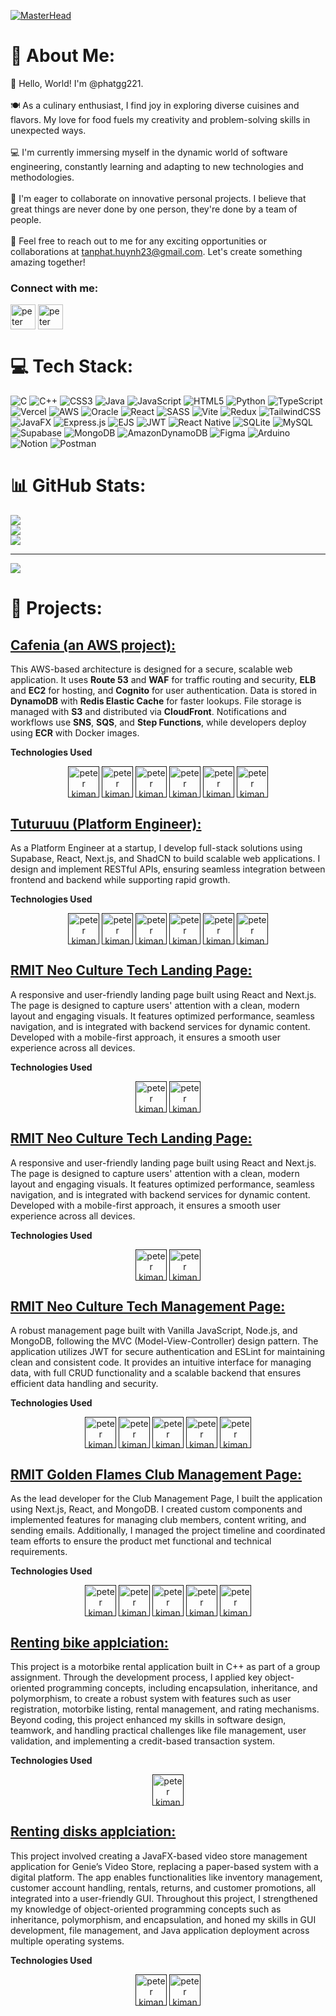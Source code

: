 [![MasterHead](https://visme.co/blog/wp-content/uploads/2019/10/animated-presentation-software-header.gif)]()
# 💫 About Me:
👋 Hello, World! I'm @phatgg221.<br><br>🍽️ As a culinary enthusiast, I find joy in exploring diverse cuisines and flavors. My love for food fuels my creativity and problem-solving skills in unexpected ways.<br><br>💻 I'm currently immersing myself in the dynamic world of software engineering, constantly learning and adapting to new technologies and methodologies.<br><br>🤝 I'm eager to collaborate on innovative personal projects. I believe that great things are never done by one person, they're done by a team of people.<br><br>📮 Feel free to reach out to me for any exciting opportunities or collaborations at tanphat.huynh23@gmail.com. Let's create something amazing together!

<h3 align="left">Connect with me:</h3>
<p align="left">
<a href="https://www.linkedin.com/in/phat-huynh-6bb5a2247/" target="blank"><img align="center" src="http://t0.gstatic.com/images?q=tbn:ANd9GcRMCA3j2A8hfLl9p5UAU5nd9lvqLlNZvqoU4xOsZ192uH4IYS6X" alt="peter kimanzi" height="40" width="40" /></a>
<a href="https://www.facebook.com/profile.php?id=100006242687125" target="blank"><img align="center" src="https://store-images.s-microsoft.com/image/apps.37935.9007199266245907.b029bd80-381a-4869-854f-bac6f359c5c9.91f8693c-c75b-4050-a796-63e1314d18c9" alt="peter kimanzi" height="40" width="40" /></a>
<p/>

# 💻 Tech Stack:
![C](https://img.shields.io/badge/c-%2300599C.svg?style=plastic&logo=c&logoColor=white) ![C++](https://img.shields.io/badge/c++-%2300599C.svg?style=plastic&logo=c%2B%2B&logoColor=white) ![CSS3](https://img.shields.io/badge/css3-%231572B6.svg?style=plastic&logo=css3&logoColor=white) ![Java](https://img.shields.io/badge/java-%23ED8B00.svg?style=plastic&logo=openjdk&logoColor=white) ![JavaScript](https://img.shields.io/badge/javascript-%23323330.svg?style=plastic&logo=javascript&logoColor=%23F7DF1E) ![HTML5](https://img.shields.io/badge/html5-%23E34F26.svg?style=plastic&logo=html5&logoColor=white) ![Python](https://img.shields.io/badge/python-3670A0?style=plastic&logo=python&logoColor=ffdd54) ![TypeScript](https://img.shields.io/badge/typescript-%23007ACC.svg?style=plastic&logo=typescript&logoColor=white) ![Vercel](https://img.shields.io/badge/vercel-%23000000.svg?style=plastic&logo=vercel&logoColor=white) ![AWS](https://img.shields.io/badge/AWS-%23FF9900.svg?style=plastic&logo=amazon-aws&logoColor=white) ![Oracle](https://img.shields.io/badge/Oracle-F80000?style=plastic&logo=oracle&logoColor=white) ![React](https://img.shields.io/badge/react-%2320232a.svg?style=plastic&logo=react&logoColor=%2361DAFB) ![SASS](https://img.shields.io/badge/SASS-hotpink.svg?style=plastic&logo=SASS&logoColor=white) ![Vite](https://img.shields.io/badge/vite-%23646CFF.svg?style=plastic&logo=vite&logoColor=white) ![Redux](https://img.shields.io/badge/redux-%23593d88.svg?style=plastic&logo=redux&logoColor=white) ![TailwindCSS](https://img.shields.io/badge/tailwindcss-%2338B2AC.svg?style=plastic&logo=tailwind-css&logoColor=white) ![JavaFX](https://img.shields.io/badge/javafx-%23FF0000.svg?style=plastic&logo=javafx&logoColor=white) ![Express.js](https://img.shields.io/badge/express.js-%23404d59.svg?style=plastic&logo=express&logoColor=%2361DAFB) ![EJS](https://img.shields.io/badge/ejs-%23B4CA65.svg?style=plastic&logo=ejs&logoColor=black) ![JWT](https://img.shields.io/badge/JWT-black?style=plastic&logo=JSON%20web%20tokens) ![React Native](https://img.shields.io/badge/react_native-%2320232a.svg?style=plastic&logo=react&logoColor=%2361DAFB) ![SQLite](https://img.shields.io/badge/sqlite-%2307405e.svg?style=plastic&logo=sqlite&logoColor=white) ![MySQL](https://img.shields.io/badge/mysql-4479A1.svg?style=plastic&logo=mysql&logoColor=white) ![Supabase](https://img.shields.io/badge/Supabase-3ECF8E?style=plastic&logo=supabase&logoColor=white) ![MongoDB](https://img.shields.io/badge/MongoDB-%234ea94b.svg?style=plastic&logo=mongodb&logoColor=white) ![AmazonDynamoDB](https://img.shields.io/badge/Amazon%20DynamoDB-4053D6?style=plastic&logo=Amazon%20DynamoDB&logoColor=white) ![Figma](https://img.shields.io/badge/figma-%23F24E1E.svg?style=plastic&logo=figma&logoColor=white) ![Arduino](https://img.shields.io/badge/-Arduino-00979D?style=plastic&logo=Arduino&logoColor=white) ![Notion](https://img.shields.io/badge/Notion-%23000000.svg?style=plastic&logo=notion&logoColor=white) ![Postman](https://img.shields.io/badge/Postman-FF6C37?style=plastic&logo=postman&logoColor=white)
# 📊 GitHub Stats:
![](https://github-readme-stats.vercel.app/api?username=phatgg221&theme=radical&hide_border=false&include_all_commits=true&count_private=false)<br/>
![](https://github-readme-streak-stats.herokuapp.com/?user=phatgg221&theme=radical&hide_border=false)<br/>
![](https://github-readme-stats.vercel.app/api/top-langs/?username=phatgg221&theme=radical&hide_border=false&include_all_commits=true&count_private=false&layout=compact)

---
[![](https://visitcount.itsvg.in/api?id=phatgg221&icon=0&color=0)](https://visitcount.itsvg.in)

<!-- Proudly created with GPRM ( https://gprm.itsvg.in ) -->


# 🦾 Projects:

## <a href="https://github.com/phatgg221/cloud-developing-app" target="blank">Cafenia (an AWS project):</a>
This AWS-based architecture is designed for a secure, scalable web application. It uses **Route 53** and **WAF** for traffic routing and security, **ELB** and **EC2** for hosting, and **Cognito** for user authentication. Data is stored in **DynamoDB** with **Redis Elastic Cache** for faster lookups. File storage is managed with **S3** and distributed via **CloudFront**. Notifications and workflows use **SNS**, **SQS**, and **Step Functions**, while developers deploy using **ECR** with Docker images.

**Technologies Used**

<p align="center">
  <a href="" target="blank"><img align="center" src="https://encrypted-tbn0.gstatic.com/images?q=tbn:ANd9GcS6_V-cg8GUXAA9wMHgfOFPRZz914-OQb2H5A&s" alt="peter kimanzi" height="50" width="50" /></a>
  <a href="" target="blank"><img align="center" src="https://149860134.v2.pressablecdn.com/wp-content/uploads/mongo.png" alt="peter kimanzi" height="50" width="50" /></a>
  <a href="" target="blank"><img align="center" src="https://encrypted-tbn0.gstatic.com/images?q=tbn:ANd9GcQ9j4QuDzQEIjR8-zyb1I8zv3NnfBT8AFoh5A&s" alt="peter kimanzi" height="50" width="50" /></a>
  <a href="" target="blank"><img align="center" src="https://yt3.googleusercontent.com/X-rhKMndFm9hT9wIaJns1StBfGbFdLTkAROwm4UZ3n9ucrBky5CFIeeZhSszFXBgQjItzCD0SA=s900-c-k-c0x00ffffff-no-rj" alt="peter kimanzi" height="50" width="50" /></a>
  <a href="" target="blank"><img align="center" src="https://user-images.githubusercontent.com/13700/35731649-652807e8-080e-11e8-88fd-1b2f6d553b2d.png" alt="peter kimanzi" height="50" width="50" /></a>
  <a href="" target="blank"><img align="center" src="https://encrypted-tbn0.gstatic.com/images?q=tbn:ANd9GcR2xQcwKitRgXfqdi34DYlocPSEXD2G2zZipg&s" alt="peter kimanzi" height="50" width="50" /></a>
  
</p>




## <a href="https://github.com/tutur3u/platform" target="blank">Tuturuuu (Platform Engineer):</a>
As a Platform Engineer at a startup, I develop full-stack solutions using Supabase, React, Next.js, and ShadCN to build scalable web applications. I design and implement RESTful APIs, ensuring seamless integration between frontend and backend while supporting rapid growth.

**Technologies Used**

<p align="center">
  <a href="" target="blank"><img align="center" src="https://yt3.googleusercontent.com/KVjptxDSWT7rjVfGax2TgTNVAYgplgo1z_fwaV3MFjPpcmNVZC0TIgQV030BPJ0ybCP3_Fz-2w=s900-c-k-c0x00ffffff-no-rj" alt="peter kimanzi" height="50" width="50" /></a>
  <a href="" target="blank"><img align="center" src="https://external-preview.redd.it/ZTKVCne_ZlanhjrqBm4x7_-TLSAsvqukF6oAB3y8ZAI.jpg?width=640&crop=smart&auto=webp&s=fa3b24c6880d8626b13fc115bbefb36cb5cd006c" alt="peter kimanzi" height="50" width="50" /></a>
  <a href="" target="blank"><img align="center" src="https://i18nexus.com/_next/static/media/nextjs.e54be70c.svg" alt="peter kimanzi" height="50" width="50" /></a>
  <a href="" target="blank"><img align="center" src="https://keenethics.com/wp-content/uploads/2022/01/rest-api-1.svg" alt="peter kimanzi" height="50" width="50" /></a>
  <a href="" target="blank"><img align="center" src="https://upload.wikimedia.org/wikipedia/commons/thumb/4/4c/Typescript_logo_2020.svg/1200px-Typescript_logo_2020.svg.png" alt="peter kimanzi" height="50" width="50" /></a>
  <a href="" target="blank"><img align="center" src="https://pbs.twimg.com/profile_images/1816856437567406080/ByISu1ft_400x400.jpg" alt="peter kimanzi" height="50" width="50" /></a>
</p>


## <a href="https://github.com/tutur3u/platform" target="blank">RMIT Neo Culture Tech Landing Page:</a>
A responsive and user-friendly landing page built using React and Next.js. The page is designed to capture users' attention with a clean, modern layout and engaging visuals. It features optimized performance, seamless navigation, and is integrated with backend services for dynamic content. Developed with a mobile-first approach, it ensures a smooth user experience across all devices.

**Technologies Used**

<p align="center">
  <a href="" target="blank"><img align="center" src="https://yt3.googleusercontent.com/KVjptxDSWT7rjVfGax2TgTNVAYgplgo1z_fwaV3MFjPpcmNVZC0TIgQV030BPJ0ybCP3_Fz-2w=s900-c-k-c0x00ffffff-no-rj" alt="peter kimanzi" height="50" width="50" /></a>
  <a href="" target="blank"><img align="center" src="https://external-preview.redd.it/ZTKVCne_ZlanhjrqBm4x7_-TLSAsvqukF6oAB3y8ZAI.jpg?width=640&crop=smart&auto=webp&s=fa3b24c6880d8626b13fc115bbefb36cb5cd006c" alt="peter kimanzi" height="50" width="50" /></a>
</p>

## <a href="https://neo-frontend-three.vercel.app/member" target="blank">RMIT Neo Culture Tech Landing Page:</a>
A responsive and user-friendly landing page built using React and Next.js. The page is designed to capture users' attention with a clean, modern layout and engaging visuals. It features optimized performance, seamless navigation, and is integrated with backend services for dynamic content. Developed with a mobile-first approach, it ensures a smooth user experience across all devices.

**Technologies Used**

<p align="center">
  <a href="" target="blank"><img align="center" src="https://yt3.googleusercontent.com/KVjptxDSWT7rjVfGax2TgTNVAYgplgo1z_fwaV3MFjPpcmNVZC0TIgQV030BPJ0ybCP3_Fz-2w=s900-c-k-c0x00ffffff-no-rj" alt="peter kimanzi" height="50" width="50" /></a>
  <a href="" target="blank"><img align="center" src="https://external-preview.redd.it/ZTKVCne_ZlanhjrqBm4x7_-TLSAsvqukF6oAB3y8ZAI.jpg?width=640&crop=smart&auto=webp&s=fa3b24c6880d8626b13fc115bbefb36cb5cd006c" alt="peter kimanzi" height="50" width="50" /></a>
</p>

## <a href="https://github.com/RmitNeoculturetechclub/nct-landing-page-backend" target="blank">RMIT Neo Culture Tech Management Page:</a>
A robust management page built with Vanilla JavaScript, Node.js, and MongoDB, following the MVC (Model-View-Controller) design pattern. The application utilizes JWT for secure authentication and ESLint for maintaining clean and consistent code. It provides an intuitive interface for managing data, with full CRUD functionality and a scalable backend that ensures efficient data handling and security.

**Technologies Used**

<p align="center">
  <a href="" target="blank"><img align="center" src="https://encrypted-tbn0.gstatic.com/images?q=tbn:ANd9GcS6_V-cg8GUXAA9wMHgfOFPRZz914-OQb2H5A&s" alt="peter kimanzi" height="50" width="50" /></a>
  <a href="" target="blank"><img align="center" src="https://149860134.v2.pressablecdn.com/wp-content/uploads/mongo.png" alt="peter kimanzi" height="50" width="50" /></a>
  <a href="" target="blank"><img align="center" src="https://encrypted-tbn0.gstatic.com/images?q=tbn:ANd9GcQ9j4QuDzQEIjR8-zyb1I8zv3NnfBT8AFoh5A&s" alt="peter kimanzi" height="50" width="50" /></a>
  <a href="" target="blank"><img align="center" src="https://yt3.googleusercontent.com/X-rhKMndFm9hT9wIaJns1StBfGbFdLTkAROwm4UZ3n9ucrBky5CFIeeZhSszFXBgQjItzCD0SA=s900-c-k-c0x00ffffff-no-rj" alt="peter kimanzi" height="50" width="50" /></a>
  <a href="" target="blank"><img align="center" src="https://user-images.githubusercontent.com/13700/35731649-652807e8-080e-11e8-88fd-1b2f6d553b2d.png" alt="peter kimanzi" height="50" width="50" /></a>
</p>

## <a href="https://github.com/phatgg221/Club_web_project" target="blank">RMIT Golden Flames Club Management Page:</a>
As the lead developer for the Club Management Page, I built the application using Next.js, React, and MongoDB. I created custom components and implemented features for managing club members, content writing, and sending emails. Additionally, I managed the project timeline and coordinated team efforts to ensure the product met functional and technical requirements.

**Technologies Used**

<p align="center">
  <a href="" target="blank"><img align="center" src="https://i18nexus.com/_next/static/media/nextjs.e54be70c.svg" alt="peter kimanzi" height="50" width="50" /></a>
  <a href="" target="blank"><img align="center" src="https://external-preview.redd.it/ZTKVCne_ZlanhjrqBm4x7_-TLSAsvqukF6oAB3y8ZAI.jpg?width=640&crop=smart&auto=webp&s=fa3b24c6880d8626b13fc115bbefb36cb5cd006c" alt="peter kimanzi" height="50" width="50" /></a>
  <a href="" target="blank"><img align="center" src="https://149860134.v2.pressablecdn.com/wp-content/uploads/mongo.png" alt="peter kimanzi" height="50" width="50" /></a>
  <a href="" target="blank"><img align="center" src="https://yt3.googleusercontent.com/X-rhKMndFm9hT9wIaJns1StBfGbFdLTkAROwm4UZ3n9ucrBky5CFIeeZhSszFXBgQjItzCD0SA=s900-c-k-c0x00ffffff-no-rj" alt="peter kimanzi" height="50" width="50" /></a>
  <a href="" target="blank"><img align="center" src="https://user-images.githubusercontent.com/13700/35731649-652807e8-080e-11e8-88fd-1b2f6d553b2d.png" alt="peter kimanzi" height="50" width="50" /></a>
</p>

## <a href="https://github.com/lluciiiia/SEDfinal" target="blank">Renting bike applciation:</a>
This project is a motorbike rental application built in C++ as part of a group assignment. Through the development process, I applied key object-oriented programming concepts, including encapsulation, inheritance, and polymorphism, to create a robust system with features such as user registration, motorbike listing, rental management, and rating mechanisms. Beyond coding, this project enhanced my skills in software design, teamwork, and handling practical challenges like file management, user validation, and implementing a credit-based transaction system.

**Technologies Used**

<p align="center">
  <a href="" target="blank"><img align="center" src="https://encrypted-tbn0.gstatic.com/images?q=tbn:ANd9GcRdrd-mQQPmg1J7CrvGxgpqJuKdnVLDJs4U0Q&s" alt="peter kimanzi" height="50" width="50" /></a>
</p>


## <a href="" target="blank">Renting disks applciation:</a>
This project involved creating a JavaFX-based video store management application for Genie’s Video Store, replacing a paper-based system with a digital platform. The app enables functionalities like inventory management, customer account handling, rentals, returns, and customer promotions, all integrated into a user-friendly GUI. Throughout this project, I strengthened my knowledge of object-oriented programming concepts such as inheritance, polymorphism, and encapsulation, and honed my skills in GUI development, file management, and Java application deployment across multiple operating systems.

**Technologies Used**

<p align="center">
  <a href="" target="blank"><img align="center" src="https://encrypted-tbn0.gstatic.com/images?q=tbn:ANd9GcRq6laVyMkZrWDSF-rcatBXkVyj3R918YaKdQ&s" alt="peter kimanzi" height="50" width="50" /></a>
  <a href="" target="blank"><img align="center" src="https://sdtimes.com/wp-content/uploads/2018/03/jfxlogopad1.png" alt="peter kimanzi" height="50" width="50" /></a>
</p>
